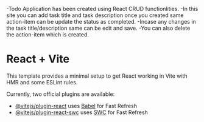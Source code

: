 -Todo Application has been created using React CRUD functionlities.
-In this site you can add task title and task description once you created same action-item can be update the status as completed.
-Incase any changes in the task title/description same can be edit and save.
-You can also delete the action-item which is created.

# React + Vite

This template provides a minimal setup to get React working in Vite with HMR and some ESLint rules.

Currently, two official plugins are available:

- [@vitejs/plugin-react](https://github.com/vitejs/vite-plugin-react/blob/main/packages/plugin-react/README.md) uses [Babel](https://babeljs.io/) for Fast Refresh
- [@vitejs/plugin-react-swc](https://github.com/vitejs/vite-plugin-react-swc) uses [SWC](https://swc.rs/) for Fast Refresh

